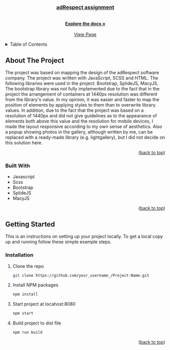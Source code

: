 <a name="readme-top"></a>
<!-- PROJECT SHIELDS -->

<!-- PROJECT LOGO -->
<br />
<div align="center">
  <a href="https://github.com/sosnierz/adRespect">
     <h3 align="center">adRespect assignment</h3>
  </a>

  <p align="center">
    <br />
    <a href="https://github.com/sosnierz/adRespect"><strong>Explore the docs »</strong></a>
    <br />
    <br />
    <a href="https://adrespect.nataliasosnierz.pl">View Page</a>
  </p>
</div>



<!-- TABLE OF CONTENTS -->
<details>
  <summary>Table of Contents</summary>
  <ol>
    <li>
      <a href="#about-the-project">About The Project</a>
      <ul>
        <li><a href="#built-with">Built With</a></li>
      </ul>
    </li>
    <li>
      <a href="#getting-started">Getting Started</a>
      <ul>
        <li><a href="#installation">Installation</a></li>
      </ul>
    </li>
  </ol>
</details>



<!-- ABOUT THE PROJECT -->
## About The Project
The project was based on mapping the design of the adRespect software company. The project was written with JavaScript, SCSS and HTML. The following libraries were used in the project: Bootstrap, SplideJS, MacyJS.
The bootstrap library was not fully implemented due to the fact that in the project the arrangement of containers at 1440px resolution was different from the library's value. In my opinion, it was easier and faster to map the position of elements by applying styles to them than to overwrite library values.
In addition, due to the fact that the project was based on a resolution of 1440px and did not give guidelines as to the appearance of elements both above this value and the resolution for mobile devices, I made the layout responsive according to my own sense of aesthetics.
Also a popup showing photos in the gallery, although written by me, can be replaced with a ready-made library (e.g. lightgallery), but I did not decide on this solution here.



<p align="right">(<a href="#readme-top">back to top</a>)</p>



### Built With

* Javascript
* Scss
* Bootstrap
* SplideJS
* MacyJS


<p align="right">(<a href="#readme-top">back to top</a>)</p>



<!-- GETTING STARTED -->
## Getting Started

This is an instructions on setting up your project locally.
To get a local copy up and running follow these simple example steps.

### Installation

1. Clone the repo
   ```sh
   git clone https://github.com/your_username_/Project-Name.git
   ```
2. Install NPM packages
   ```sh
   npm install
   ```
3. Start project at locahost:8080
   ```sh
   npm start
   ```
3. Build project to dist file
   ```sh
   npm run build
   ```
<p align="right">(<a href="#readme-top">back to top</a>)</p>





